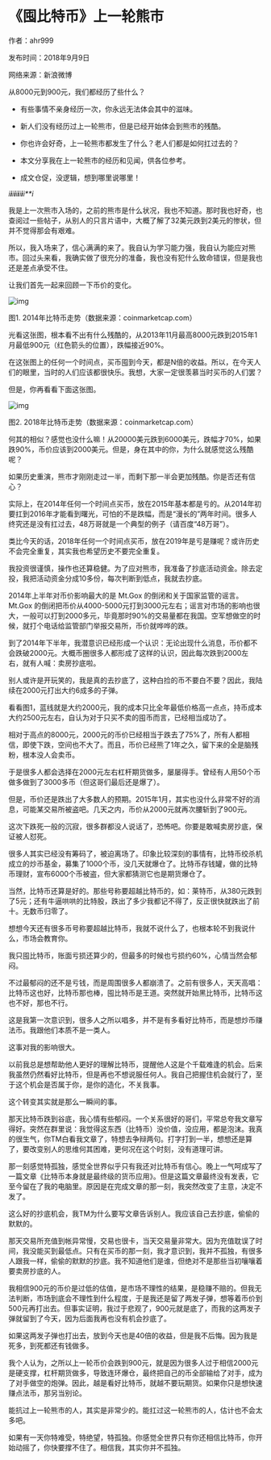 # 《囤比特币》上一轮熊市

作者：ahr999

发布时间：2018年9月9日

网络来源：新浪微博

从8000元到900元，我们都经历了些什么？

- 有些事情不亲身经历一次，你永远无法体会其中的滋味。

- 新人们没有经历过上一轮熊市，但是已经开始体会到熊市的残酷。

- 你也许会好奇，上一轮熊市都发生了什么？老人们都是如何扛过去的？

- 本文分享我在上一轮熊市的经历和见闻，供各位参考。

- 成文仓促，没逻辑，想到哪里说哪里！

*i**i**i**i**i**i**i**i**i**i*

我是上一次熊市入场的，之前的熊市是什么状况，我也不知道。那时我也好奇，也查阅过一些帖子，从别人的只言片语中，大概了解了32美元跌到2美元的惨状，但并不觉得那会有艰难。

所以，我入场来了，信心满满的来了。我自认为学习能力强，我自认为能应对熊市。回过头来看，我确实做了很充分的准备，我也没有犯什么致命错误，但是我也还是差点承受不住。

让我们首先一起来回顾一下币价的变化。

![img](http://btc.mom/wp-content/uploads/2018/11/54F118C2-8F86-4048-9D9C-CB43105E0752.jpeg)

图1. 2014年比特币走势（数据来源：coinmarketcap.com）

光看这张图，根本看不出有什么残酷的，从2013年11月最高8000元跌到2015年1月最低900元（红色箭头的位置），跌幅接近90%。

在这张图上的任何一个时间点，买币囤到今天，都是N倍的收益。所以，在今天人们的眼里，当时的人们应该都很快乐。我想，大家一定很羡慕当时买币的人们罢？

但是，你再看看下面这张图。

![img](http://btc.mom/wp-content/uploads/2018/11/E43D8B7E-6197-416B-A201-E244A6AF85BD.jpeg)

图2. 2018年比特币走势（数据来源：coinmarketcap.com）

何其的相似？感觉也没什么嘛！从20000美元跌到6000美元，跌幅才70%，如果跌90%，币价应该到2000美元。但是，身在其中的你，为什么就感觉这么残酷呢？

如果历史重演，熊市才刚刚走过一半，而剩下那一半会更加残酷。你是否还有信心？

实际上，在2014年任何一个时间点买币，放在2015年基本都是亏的。从2014年初要扛到2016年才能看到曙光，可怕的不是跌幅，而是“漫长的”两年时间。很多人终究还是没有扛过去，48万哥就是一个典型的例子（请百度“48万哥”）。

类比今天的话，2018年任何一个时间点买币，放在2019年是亏是赚呢？或许历史不会完全重复，其实我也希望历史不要完全重复。

我投资很谨慎，操作也还算稳健。为了应对熊市，我准备了抄底活动资金。除去定投，我把活动资金分成10多份，每次判断到低点，我就去抄底。

2014年上半年对币价影响最大的是 Mt.Gox 的倒闭和关于国家监管的谣言。Mt.Gox  的倒闭把币价从4000-5000元打到3000元左右；谣言对市场的影响也很大，一般可以打到2000多元，毕竟那时90%的交易量都在我国。空军想做空的时候，就打个电话给监管部门举报交易所，币价就哗哗的跌。

到了2014年下半年，我潜意识已经形成一个认识：无论出现什么消息，币价都不会跌破2000元。大概币圈很多人都形成了这样的认识，因此每次跌到2000左右，就有人喊：卖房抄底啦。

别人或许是开玩笑的，我是真的去抄底了，这种白捡的币不要白不要？因此，我陆续在2000元打出大约6成多的子弹。

看看图1，蓝线就是大约2000元，我的成本只比全年最低价格高一点点，持币成本大约2500元左右，自认为对于只买不卖的囤币而言，已经相当成功了。

相对于高点的8000元，2000元的币价已经相当于跌去了75%了，所有人都相信，即使下跌，空间也不大了。而且，币价已经熊了1年之久，留下来的全是脑残粉，根本没人会卖币。

于是很多人都会选择在2000元左右杠杆期货做多，屡屡得手。曾经有人用50个币做多做到了3000多币（但这哥们最后还是爆了）。

但是，币价还是跌出了大多数人的预期。2015年1月，其实也没什么非常不好的消息，可能某交易所被盗吧。几天之内，币价从2000元就再次腰斩到了900元。

这次下跌死一般的沉寂，很多群都没人说话了，恐怖吧。你要是敢喊卖房抄底，保证被人怼死。

很多人其实已经没有筹码了，被迫离场了。印象比较深刻的事情有，比特币绞杀机成立的炒币基金，募集了1000个币，没几天就爆仓了。比特币存钱罐，做的比特币理财，宣布6000个币被盗，但大家都猜测它也是期货爆仓了。

当然，比特币还算是好的。那些号称要超越比特币的，如：莱特币，从380元跌到了5元；还有牛逼哄哄的比特股，跌出了多少我都记不得了，反正很快就跌出了前十。无数币归零了。

想想今天还有很多币号称要超越比特币，我就不说什么了，也根本轮不到我说什么，市场会教育你。

我只囤比特币，账面亏损还算少的，但最多的时候也亏损约60%，心情当然会郁闷。

不过最郁闷的还不是亏钱，而是周围很多人都崩溃了。之前有很多人，天天高唱：比特币这也好，比特币那也棒，囤比特币是王道。突然就开始黑比特币，比特币这也不好，那也不行。

这是我第一次意识到，很多人之所以唱多，并不是有多看好比特币，而是想炒币赚法币。我跟他们本质不是一类人。

这事对我的影响很大。

以前我总是想帮助他人更好的理解比特币，提醒他人这是个千载难逢的机会。后来我虽然仍然看好比特币，但是再也不想说服任何人。我自己把握住机会就行了，至于这个机会是否属于你，是你的造化，不关我事。

这个转变其实就是那么一瞬间的事。

那天比特币跌到谷底，我心情有些郁闷。一个关系很好的哥们，平常总夸我文章写得好。突然在群里说：我觉得这东西（比特币）没价值，没应用，都是泡沫。我真的很生气，你TM白看我文章了，特想去争辩两句。打字打到一半，想想还是算了，要改变别人的思维何其困难，更何况在这个时刻，没有道理可讲。

那一刻感觉特孤独，感觉全世界似乎只有我还对比特币有信心。晚上一气呵成写了一篇文章《比特币本身就是最终级的货币应用》。但是这篇文章最终没有发表，它至今留在了我的电脑里。原因是在完成文章的那一刻，我突然改变了主意，决定不发了。

这么好的抄底机会，我TM为什么要写文章告诉别人。我应该自己去抄底，偷偷的默默的。

那天交易所充值到帐异常慢，交易也很卡，当天交易量非常大。因为充值耽误了时间，我没能买到最低点。只有在买币的那一刻，我才意识到，我并不孤独，有很多人跟我一样，偷偷的默默的抄底。我不知道他们是谁，但绝对不是那些当初嚷嚷着要卖房抄底的人。

我相信900元的币价是过低的估值，是市场不理性的结果，是稳赚不赔的。但我无法判断，市场到底会不理性到什么程度，于是我还是留了两发子弹，想等着币价到500元再打出去。但事实证明，我过于悲观了，900元就是底了，而我的这两发子弹就留到了今天，因为后面我再也没有机会抄底了。

如果这两发子弹也打出去，放到今天也是40倍的收益，但是我不后悔。因为我是死多，到死都还有钱做多。

我个人认为，之所以上一轮币价会跌到900元，就是因为很多人过于相信2000元是硬支撑，杠杆期货做多，导致连环爆仓，最终把自己的币全部输给了对手，成为了对手做空的炮弹。因此，越是看好比特币，就越不要玩期货。如果你只是想快速赚点法币，那另当别论。

能抗过上一轮熊市的人，其实是非常少的。能扛过这一轮熊市的人，估计也不会太多吧。

如果有一天你特难受，特绝望，特孤独。你感觉全世界只有你还相信比特币，你开始动摇了，你快要撑不住了。相信我，其实你并不孤独。